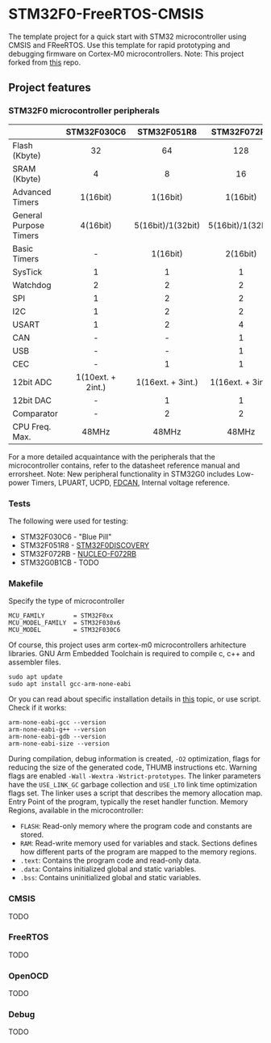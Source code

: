 # STM32F0-FreeRTOS-CMSIS

The template project for a quick start with STM32 microcontroller using CMSIS and FReeRTOS. Use this template for rapid prototyping and debugging firmware on Cortex-M0 microcontrollers. Note: This project forked from [this](https://github.com/WoodyWoodsta/STM32F0-freeRTOS-CMSIS) repo.

## Project features
### STM32F0 microcontroller peripherals

|                        |    STM32F030C6    |    STM32F051R8    |    STM32F072RB    |         STM32G0B1CB        |
|------------------------|:-----------------:|:-----------------:|:-----------------:|:--------------------------:|
| Flash (Kbyte)          |         32        |         64        |        128        |             128            |
| SRAM (Kbyte)           |         4         |         8         |         16        |             144            |
| Advanced Timers        |      1(16bit)     |      1(16bit)     |      1(16bit)     |          1(16bit)          |
| General Purpose Timers |      4(16bit)     | 5(16bit)/1(32bit) | 5(16bit)/1(32bit) | 6(16bit)/1(16bit)/1(32bit) |
| Basic Timers           |         -         |      1(16bit)     |      2(16bit)     |          2(16bit)          |
| SysTick                |         1         |         1         |         1         |              1             |
| Watchdog               |         2         |         2         |         2         |              2             |
| SPI                    |         1         |         2         |         2         |              3             |
| I2C                    |         1         |         2         |         2         |              3             |
| USART                  |         1         |         2         |         4         |              6             |
| CAN                    |         -         |         -         |         1         |          2(FDCAN)          |
| USB                    |         -         |         -         |         1         |              1             |
| CEC                    |         -         |         1         |         1         |              1             |
| 12bit ADC              | 1(10ext. + 2int.) | 1(16ext. + 3int.) | 1(16ext. + 3int.) |      1(14ext. + 3int.)     |
| 12bit DAC              |         -         |         1         |         1         |              2             |
| Comparator             |         -         |         2         |         2         |              3             |
| CPU Freq. Max.         |       48MHz       |       48MHz       |       48MHz       |            64MHz           |

For a more detailed acquaintance with the peripherals that the microcontroller contains, refer to the datasheet reference manual and errorsheet. Note: New peripheral functionality in STM32G0 includes Low-power Timers, LPUART, UCPD, [FDCAN](https://habr.com/en/articles/546282/), Internal voltage reference.

### Tests

The following were used for testing:
  - STM32F030C6 - "Blue Pill"
  - STM32F051R8 - [STM32F0DISCOVERY](https://www.st.com/en/evaluation-tools/stm32f0discovery.html)
  - STM32F072RB - [NUCLEO-F072RB](https://www.st.com/en/evaluation-tools/nucleo-f072rb.html)
  - STM32G0B1CB - TODO

### Makefile
Specify the type of microcontroller

```
MCU_FAMILY        = STM32F0xx
MCU_MODEL_FAMILY  = STM32F030x6
MCU_MODEL         = STM32F030C6
```

Of course, this project uses arm cortex-m0 microcontrollers arhitecture libraries. GNU Arm Embedded Toolchain is required to compile c, c++ and assembler files.

```
sudo apt update
sudo apt install gcc-arm-none-eabi
```

Or you can read about specific installation details in [this](https://askubuntu.com/questions/1243252/how-to-install-arm-none-eabi-gdb-on-ubuntu-20-04-lts-focal-fossa) topic, or use script.
Check if it works:

```
arm-none-eabi-gcc --version
arm-none-eabi-g++ --version
arm-none-eabi-gdb --version
arm-none-eabi-size --version
```

During compilation, debug information is created, `-O2` optimization, flags for reducing the size of the generated code, THUMB instructions etc. Warning flags are enabled `-Wall` `-Wextra` `-Wstrict-prototypes`.
The linker parameters have the `USE_LINK_GC` garbage collection and `USE_LTO` link time optimization flags set. The linker uses a script that describes the memory allocation map. Entry Point of the program, typically the reset handler function. Memory Regions, available in the microcontroller:
  - `FLASH`: Read-only memory where the program code and constants are stored.
  - `RAM`: Read-write memory used for variables and stack.
Sections defines how different parts of the program are mapped to the memory regions.
  - `.text`: Contains the program code and read-only data.
  - `.data`: Contains initialized global and static variables.
  - `.bss`: Contains uninitialized global and static variables.

### CMSIS
TODO

### FreeRTOS
TODO

### OpenOCD
TODO

### Debug
TODO